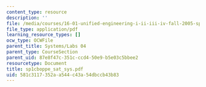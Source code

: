 ```yaml
---
content_type: resource
description: ''
file: /media/courses/16-01-unified-engineering-i-ii-iii-iv-fall-2005-spring-2006/581c3117352aa544c43a54dbccb43b83_sp1cboppe_sat_sys.pdf
file_type: application/pdf
learning_resource_types: []
ocw_type: OCWFile
parent_title: Systems/Labs 04
parent_type: CourseSection
parent_uid: 87e8f47c-351c-ccd4-50e9-b5e03c5bbee2
resourcetype: Document
title: sp1cboppe_sat_sys.pdf
uid: 581c3117-352a-a544-c43a-54dbccb43b83
---
```

